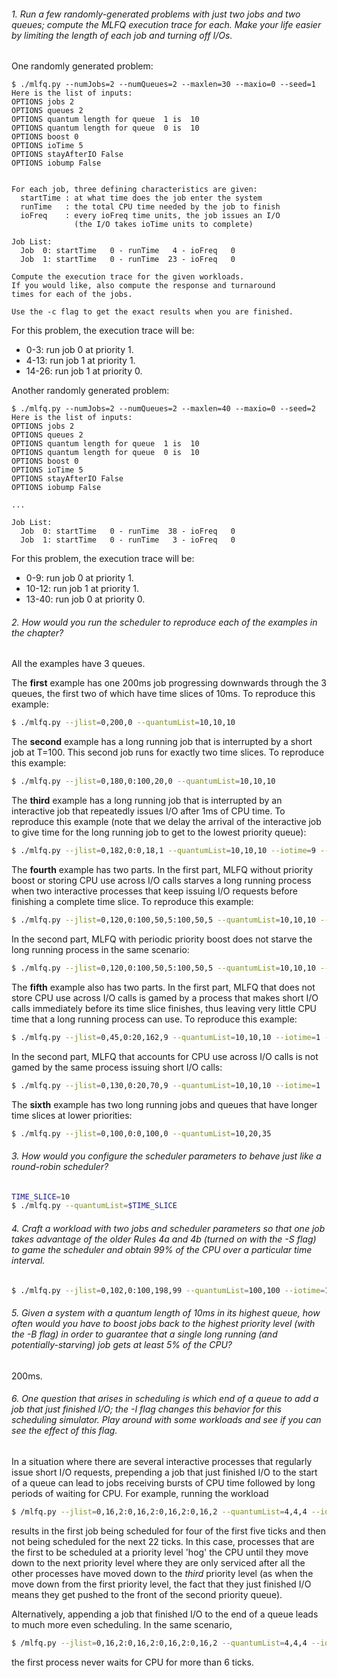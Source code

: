 ###### 1. Run a few randomly-generated problems with just two jobs and two queues; compute the MLFQ execution trace for each. Make your life easier by limiting the length of each job and turning off I/Os.

One randomly generated problem:

```
$ ./mlfq.py --numJobs=2 --numQueues=2 --maxlen=30 --maxio=0 --seed=1
Here is the list of inputs:
OPTIONS jobs 2
OPTIONS queues 2
OPTIONS quantum length for queue  1 is  10
OPTIONS quantum length for queue  0 is  10
OPTIONS boost 0
OPTIONS ioTime 5
OPTIONS stayAfterIO False
OPTIONS iobump False


For each job, three defining characteristics are given:
  startTime : at what time does the job enter the system
  runTime   : the total CPU time needed by the job to finish
  ioFreq    : every ioFreq time units, the job issues an I/O
              (the I/O takes ioTime units to complete)

Job List:
  Job  0: startTime   0 - runTime   4 - ioFreq   0
  Job  1: startTime   0 - runTime  23 - ioFreq   0

Compute the execution trace for the given workloads.
If you would like, also compute the response and turnaround
times for each of the jobs.

Use the -c flag to get the exact results when you are finished.
```

For this problem, the execution trace will be:

* 0-3: run job 0 at priority 1.
* 4-13: run job 1 at priority 1.
* 14-26: run job 1 at priority 0.

Another randomly generated problem:

```
$ ./mlfq.py --numJobs=2 --numQueues=2 --maxlen=40 --maxio=0 --seed=2
Here is the list of inputs:
OPTIONS jobs 2
OPTIONS queues 2
OPTIONS quantum length for queue  1 is  10
OPTIONS quantum length for queue  0 is  10
OPTIONS boost 0
OPTIONS ioTime 5
OPTIONS stayAfterIO False
OPTIONS iobump False

...

Job List:
  Job  0: startTime   0 - runTime  38 - ioFreq   0
  Job  1: startTime   0 - runTime   3 - ioFreq   0
```

For this problem, the execution trace will be:

* 0-9: run job 0 at priority 1.
* 10-12: run job 1 at priority 1.
* 13-40: run job 0 at priority 0.


###### 2. How would you run the scheduler to reproduce each of the examples in the chapter?

All the examples have 3 queues.

The **first** example has one 200ms job progressing downwards through the 3 queues, the first two of which have time slices of 10ms. To reproduce this example:

```sh
$ ./mlfq.py --jlist=0,200,0 --quantumList=10,10,10
```

The **second** example has a long running job that is interrupted by a short job at T=100. This second job runs for exactly two time slices. To reproduce this example:

```sh
$ ./mlfq.py --jlist=0,180,0:100,20,0 --quantumList=10,10,10
```

The **third** example has a long running job that is interrupted by an interactive job that repeatedly issues I/O after 1ms of CPU time. To reproduce this example (note that we delay the arrival of the interactive job to give time for the long running job to get to the lowest priority queue):

```sh
$ ./mlfq.py --jlist=0,182,0:0,18,1 --quantumList=10,10,10 --iotime=9 --stay
```

The **fourth** example has two parts. In the first part, MLFQ without priority boost or storing CPU use across I/O calls starves a long running process when two interactive processes that keep issuing I/O requests before finishing a complete time slice. To reproduce this example:

```sh
$ ./mlfq.py --jlist=0,120,0:100,50,5:100,50,5 --quantumList=10,10,10 --iotime=5 --stay
```

In the second part, MLFQ with periodic priority boost does not starve the long running process in the same scenario:

```sh
$ ./mlfq.py --jlist=0,120,0:100,50,5:100,50,5 --quantumList=10,10,10 --iotime=5 --stay --boost=50
```

The **fifth** example also has two parts. In the first part, MLFQ that does not store CPU use across I/O calls is gamed by a process that makes short I/O calls immediately before its time slice finishes, thus leaving very little CPU time that a long running process can use. To reproduce this example:

```sh
$ ./mlfq.py --jlist=0,45,0:20,162,9 --quantumList=10,10,10 --iotime=1 --stay
```

In the second part, MLFQ that accounts for CPU use across I/O calls is not gamed by the same process issuing short I/O calls:

```sh
$ ./mlfq.py --jlist=0,130,0:20,70,9 --quantumList=10,10,10 --iotime=1
```

The **sixth** example has two long running jobs and queues that have longer time slices at lower priorities:

```sh
$ ./mlfq.py --jlist=0,100,0:0,100,0 --quantumList=10,20,35
```


###### 3. How would you configure the scheduler parameters to behave just like a round-robin scheduler?

```sh
TIME_SLICE=10
$ ./mlfq.py --quantumList=$TIME_SLICE
```


###### 4. Craft a workload with two jobs and scheduler parameters so that one job takes advantage of the older Rules 4a and 4b (turned on with the -S flag) to game the scheduler and obtain 99% of the CPU over a particular time interval.

```sh
$ ./mlfq.py --jlist=0,102,0:100,198,99 --quantumList=100,100 --iotime=1 --stay
```


###### 5. Given a system with a quantum length of 10ms in its highest queue, how often would you have to boost jobs back to the highest priority level (with the -B flag) in order to guarantee that a single long running (and potentially-starving) job gets at least 5% of the CPU?

200ms.


###### 6. One question that arises in scheduling is which end of a queue to add a job that just finished I/O; the -I flag changes this behavior for this scheduling simulator. Play around with some workloads and see if you can see the effect of this flag.

In a situation where there are several interactive processes that regularly issue short I/O requests, prepending a job that just finished I/O to the start of a queue can lead to jobs receiving bursts of CPU time followed by long periods of waiting for CPU. For example, running the workload

```sh
$ /mlfq.py --jlist=0,16,2:0,16,2:0,16,2:0,16,2 --quantumList=4,4,4 --iotime=1  -I
```

results in the first job being scheduled for four of the first five ticks and then not being scheduled for the next 22 ticks. In this case, processes that are the first to be scheduled at a priority level 'hog' the CPU until they move down to the next priority level where they are only serviced after all the other processes have moved down to the *third* priority level (as when the move down from the first priority level, the fact that they just finished I/O means they get pushed to the front of the second priority queue).

Alternatively, appending a job that finished I/O to the end of a queue leads to much more even scheduling. In the same scenario,

```sh
$ /mlfq.py --jlist=0,16,2:0,16,2:0,16,2:0,16,2 --quantumList=4,4,4 --iotime=1
```

the first process never waits for CPU for more than 6 ticks.
